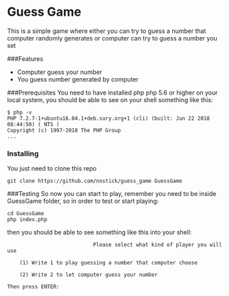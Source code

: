 # Guess Game

This is a simple game where either you can try to guess a number that computer randomly generates or computer can try to guess a number you set

###Features
- Computer guess your number
- You guess number generated by computer

###Prerequisites
You need to have installed php php 5.6 or higher on your local system, you should be able to see on your shell something like this:
```shell
$ php -v 
PHP 7.2.7-1+ubuntu16.04.1+deb.sury.org+1 (cli) (built: Jun 22 2018 08:44:50) ( NTS )
Copyright (c) 1997-2018 The PHP Group
...

```

### Installing
You just need to clone this repo
```shell
git clone https://github.com/nostick/guess_game GuessGame
```

###Testing
So now you can start to play, remember you need to be inside GuessGame folder, so in order to test or start playing:
```shell
cd GuessGame
php index.php
```

then you should be able to see something like this into your shell:
```shell
							Please select what kind of player you will use 

	(1) Write 1 to play guessing a number that computer choose 

	(2) Write 2 to let computer guess your number 

Then press ENTER: 

```
